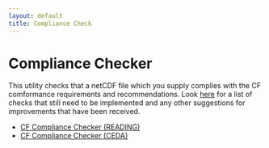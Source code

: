 ```yaml
---
layout: default
title: Compliance Check
---
```


# Compliance Checker

This utility checks that a netCDF file which you supply complies with the CF comformance requirements and recommendations. 
Look [here][improvements] for a list of checks that still need to be implemented and any other suggestions for improvements that have been received.

* [CF Compliance Checker (READING)][reading]
* [CF Compliance Checker (CEDA)][ceda]


[improvements]: http://www.prism.enes.org/WPs/WP4a/ProcessingLib/CF_Checker/Improvements.html
[ceda]: http://wps-web1.ceda.ac.uk/submit/form?proc_id=CFChecker
[reading]: http://puma.nerc.ac.uk/cgi-bin/cf-checker.pl


